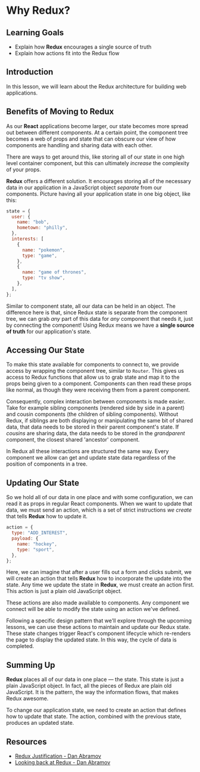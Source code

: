 # Why Redux?

## Learning Goals

- Explain how **Redux** encourages a single source of truth
- Explain how actions fit into the Redux flow

## Introduction

In this lesson, we will learn about the Redux architecture for building web
applications.

## Benefits of Moving to Redux

As our **React** applications become larger, our state becomes more spread out
between different components. At a certain point, the component tree becomes a
web of props and state that can obscure our view of how components are handling
and sharing data with each other.

There are ways to get around this, like storing all of our state in one high
level container component, but this can ultimately _increase_ the complexity of
your props.

**Redux** offers a different solution. It encourages storing all of the
necessary data in our application in a JavaScript object _separate_ from our
components. Picture having all your application state in one big object, like
this:

```javascript
state = {
  user: {
    name: "bob",
    hometown: "philly",
  },
  interests: [
    {
      name: "pokemon",
      type: "game",
    },
    {
      name: "game of thrones",
      type: "tv show",
    },
  ],
};
```

Similar to component state, all our data can be held in an object. The
difference here is that, since Redux state is separate from the component tree,
we can grab _any_ part of this data for _any_ component that needs it, just by
connecting the component! Using Redux means we have a **single source of truth**
for our application's state.

## Accessing Our State

To make this state available for components to connect to, we provide access by
wrapping the component tree, similar to `Router`. This gives us access to Redux
functions that allow us to grab state and map it to the props being given to a
component. Components can then read these props like normal, as though they were
receiving them from a parent component.

Consequently, complex interaction between components is made easier. Take for
example sibling components (rendered side by side in a parent) and cousin
components (the children of sibling components). Without Redux, if siblings are
both displaying or manipulating the same bit of shared data, that data needs to
be stored in their parent component's state. If _cousins_ are sharing data, the
data needs to be stored in the _grandparent_ component, the closest shared
'ancestor' component.

In Redux all these interactions are structured the same way. Every component we
allow can get and update state data regardless of the position of components in
a tree.

## Updating Our State

So we hold all of our data in one place and with some configuration, we can read
it as props in regular React components. When we want to update that data, we
must send an action, which is a set of strict instructions _we create_ that
tells **Redux** how to update it.

```javascript
action = {
  type: "ADD_INTEREST",
  payload: {
    name: "hockey",
    type: "sport",
  },
};
```

Here, we can imagine that after a user fills out a form and clicks submit, we
will create an action that tells **Redux** how to incorporate the update into
the state. Any time we update the state in **Redux**, we must create an action
first. This action is just a plain old JavaScript object.

These actions are also made available to components. Any component we connect
will be able to modify the state using an action we've defined.

Following a specific design pattern that we'll explore through the upcoming
lessons, we can use these actions to maintain and update our Redux state. These
state changes trigger React's component lifecycle which re-renders the page to
display the updated state. In this way, the cycle of data is completed.

## Summing Up

**Redux** places all of our data in one place — the state. This state is just a
plain JavaScript object. In fact, all the pieces of Redux are plain old
JavaScript. It is the pattern, the way the information flows, that makes Redux
awesome.

To change our application state, we need to create an action that defines how to
update that state. The action, combined with the previous state, produces an
updated state.

## Resources

- [Redux Justification - Dan Abramov](https://www.youtube.com/watch?v=xsSnOQynTHs)
- [Looking back at Redux - Dan Abramov](https://www.youtube.com/watch?v=uvAXVMwHJXU)
